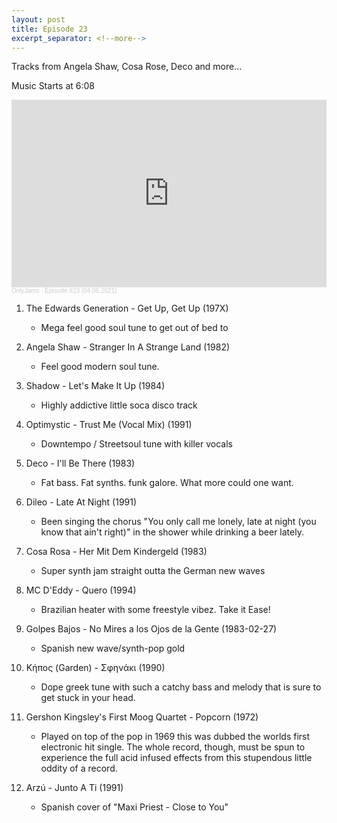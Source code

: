 ```yaml
---
layout: post
title: Episode 23
excerpt_separator: <!--more-->
---
```

Tracks from Angela Shaw, Cosa Rose, Deco and more...

Music Starts at 6:08

<iframe width="100%" height="300" scrolling="no" frameborder="no" allow="autoplay" src="https://w.soundcloud.com/player/?url=https%3A//api.soundcloud.com/tracks/1039593595&color=%23ff5500&auto_play=false&hide_related=false&show_comments=true&show_user=true&show_reposts=false&show_teaser=true&visual=true"></iframe><div style="font-size: 10px; color: #cccccc;line-break: anywhere;word-break: normal;overflow: hidden;white-space: nowrap;text-overflow: ellipsis; font-family: Interstate,Lucida Grande,Lucida Sans Unicode,Lucida Sans,Garuda,Verdana,Tahoma,sans-serif;font-weight: 100;"><a href="https://soundcloud.com/onlyjamsradio" title="OnlyJams" target="_blank" style="color: #cccccc; text-decoration: none;">OnlyJams</a> · <a href="https://soundcloud.com/onlyjamsradio/episode-23" title="Episode #23 (04.06.2021)" target="_blank" style="color: #cccccc; text-decoration: none;">Episode #23 (04.06.2021)</a></div>
<!--more-->

01. The Edwards Generation - Get Up, Get Up (197X)
	* Mega feel good soul tune to get out of bed to

02. Angela Shaw - Stranger In A Strange Land (1982)
	* Feel good modern soul tune.

03. Shadow - Let's Make It Up (1984)
	* Highly addictive little soca disco track

04. Optimystic - Trust Me (Vocal Mix) (1991)
	* Downtempo / Streetsoul tune with killer vocals

05. Deco - I'll Be There (1983)
	* Fat bass. Fat synths. funk galore. What more could one want.

06. Dileo - Late At Night (1991)
	* Been singing the chorus "You only call me lonely, late at night (you know that ain't right)" in the shower while drinking a beer lately.

07. Cosa Rosa - Her Mit Dem Kindergeld (1983)
	* Super synth jam straight outta the German new waves

08. MC D'Eddy - Quero (1994)
	* Brazilian heater with some freestyle vibez. Take it Ease!

09. Golpes Bajos - No Mires a los Ojos de la Gente (1983-02-27)
	* Spanish new wave/synth-pop gold

10. Κήπος (Garden) - Σφηνάκι (1990)
	* Dope greek tune with such a catchy bass and melody that is sure to get stuck in your head.

11. Gershon Kingsley's First Moog Quartet - Popcorn (1972)
	* Played on top of the pop in 1969 this was dubbed the worlds first electronic hit single. The whole record, though, must be spun to experience the full acid infused effects from this stupendous little oddity of a record.

12. Arzú - Junto A Ti (1991)
	* Spanish cover of "Maxi Priest - Close to You"